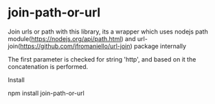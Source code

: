 # join-path-or-url
Join urls or path with this library, its a wrapper which uses nodejs path module(https://nodejs.org/api/path.html) and url-join(https://github.com/jfromaniello/url-join) package internally

The first parameter is checked for string 'http', and based on it the concatenation is performed.

Install

npm install join-path-or-url


